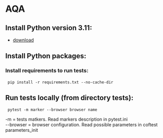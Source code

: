 # AQA

## Install Python version 3.11:
- [download](https://www.python.org/downloads/) 

## Install Python packages:
###  Install requirements to run tests:<h4>
     pip install -r requirements.txt --no-cache-dir

## Run tests locally (from directory tests):
     pytest -m marker --browser browser name
 -m = tests matkers. Read markers description in pytest.ini  
 --browser = browser configuration. Read possible parameters in coftest parameters_init
